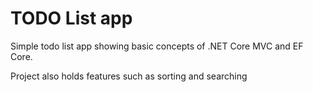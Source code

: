 # TODO List app
Simple todo list app showing basic concepts of .NET Core MVC and EF Core.

Project also holds features such as sorting and searching
